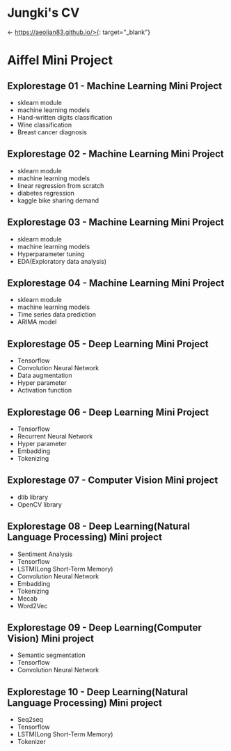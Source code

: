 # Jungki's CV 
<- https://aeolian83.github.io/>{: target="_blank"}

# Aiffel Mini Project

## Explorestage 01 - Machine Learning Mini Project
- sklearn module
- machine learning models
- Hand-written digits classification
- Wine classification
- Breast cancer diagnosis


## Explorestage 02 - Machine Learning Mini Project
- sklearn module
- machine learning models
- linear regression from scratch
- diabetes regression
- kaggle bike sharing demand


## Explorestage 03 - Machine Learning Mini Project
- sklearn module
- machine learning models
- Hyperparameter tuning
- EDA(Exploratory data analysis)


## Explorestage 04 - Machine Learning Mini Project
- sklearn module
- machine learning models
- Time series data prediction
- ARIMA model


## Explorestage 05 - Deep Learning Mini Project
- Tensorflow
- Convolution Neural Network
- Data augmentation
- Hyper parameter
- Activation function


## Explorestage 06 - Deep Learning Mini Project
- Tensorflow
- Recurrent Neural Network
- Hyper parameter
- Embadding
- Tokenizing


## Explorestage 07 - Computer Vision Mini project
- dlib library
- OpenCV library


## Explorestage 08 - Deep Learning(Natural Language Processing) Mini project
- Sentiment Analysis
- Tensorflow
- LSTM(Long Short-Term Memory)
- Convolution Neural Network
- Embadding
- Tokenizing
- Mecab
- Word2Vec


## Explorestage 09 - Deep Learning(Computer Vision) Mini project
- Semantic segmentation
- Tensorflow
- Convolution Neural Network


## Explorestage 10 - Deep Learning(Natural Language Processing) Mini project
- Seq2seq
- Tensorflow
- LSTM(Long Short-Term Memory)
- Tokenizer